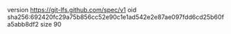version https://git-lfs.github.com/spec/v1
oid sha256:692420fc29a75b856cc52e90c1e1ad542e2e87ae097fdd6cd25b60fa5abb8df2
size 90
